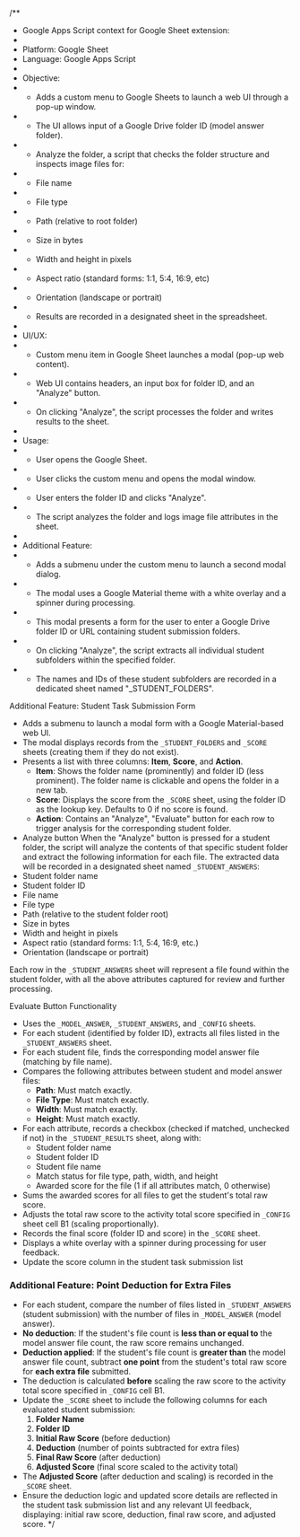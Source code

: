 /**
 * Google Apps Script context for Google Sheet extension:
 * 
 * Platform: Google Sheet
 * Language: Google Apps Script
 * 
 * Objective:
 * - Adds a custom menu to Google Sheets to launch a web UI through a pop-up window.
 * - The UI allows input of a Google Drive folder ID (model answer folder).
 * - Analyze the folder, a script that checks the folder structure and inspects image files for:
 *   - File name
 *   - File type
 *   - Path (relative to root folder)
 *   - Size in bytes
 *   - Width and height in pixels
 *   - Aspect ratio (standard forms: 1:1, 5:4, 16:9, etc)
 *   - Orientation (landscape or portrait)
 * - Results are recorded in a designated sheet in the spreadsheet.
 * 
 * UI/UX:
 * - Custom menu item in Google Sheet launches a modal (pop-up web content).
 * - Web UI contains headers, an input box for folder ID, and an "Analyze" button.
 * - On clicking "Analyze", the script processes the folder and writes results to the sheet.
 * 
 * Usage:
 * - User opens the Google Sheet.
 * - User clicks the custom menu and opens the modal window.
 * - User enters the folder ID and clicks "Analyze".
 * - The script analyzes the folder and logs image file attributes in the sheet.
 * 
 * Additional Feature:
 * - Adds a submenu under the custom menu to launch a second modal dialog.
 * - The modal uses a Google Material theme with a white overlay and a spinner during processing.
 * - This modal presents a form for the user to enter a Google Drive folder ID or URL containing student submission folders.
 * - On clicking "Analyze", the script extracts all individual student subfolders within the specified folder.
 * - The names and IDs of these student subfolders are recorded in a dedicated sheet named "_STUDENT_FOLDERS".


Additional Feature: Student Task Submission Form
- Adds a submenu to launch a modal form with a Google Material-based web UI.
- The modal displays records from the `_STUDENT_FOLDERS` and `_SCORE` sheets (creating them if they do not exist).
- Presents a list with three columns: **Item**, **Score**, and **Action**.
    - **Item**: Shows the folder name (prominently) and folder ID (less prominent). The folder name is clickable and opens the folder in a new tab.
    - **Score**: Displays the score from the `_SCORE` sheet, using the folder ID as the lookup key. Defaults to 0 if no score is found.
    - **Action**: Contains an "Analyze", "Evaluate" button for each row to trigger analysis for the corresponding student folder.
- Analyze button
When the "Analyze" button is pressed for a student folder, the script will analyze the contents of that specific student folder and extract the following information for each file. The extracted data will be recorded in a designated sheet named `_STUDENT_ANSWERS`:
- Student folder name
- Student folder ID
- File name
- File type
- Path (relative to the student folder root)
- Size in bytes
- Width and height in pixels
- Aspect ratio (standard forms: 1:1, 5:4, 16:9, etc.)
- Orientation (landscape or portrait)

Each row in the `_STUDENT_ANSWERS` sheet will represent a file found within the student folder, with all the above attributes captured for review and further processing.


Evaluate Button Functionality
- Uses the `_MODEL_ANSWER`, `_STUDENT_ANSWERS`, and `_CONFIG` sheets.
- For each student (identified by folder ID), extracts all files listed in the `_STUDENT_ANSWERS` sheet.
- For each student file, finds the corresponding model answer file (matching by file name).
- Compares the following attributes between student and model answer files:
    - **Path**: Must match exactly.
    - **File Type**: Must match exactly.
    - **Width**: Must match exactly.
    - **Height**: Must match exactly.
- For each attribute, records a checkbox (checked if matched, unchecked if not) in the `_STUDENT_RESULTS` sheet, along with:
    - Student folder name
    - Student folder ID
    - Student file name
    - Match status for file type, path, width, and height
    - Awarded score for the file (1 if all attributes match, 0 otherwise)
- Sums the awarded scores for all files to get the student's total raw score.
- Adjusts the total raw score to the activity total score specified in `_CONFIG` sheet cell B1 (scaling proportionally).
- Records the final score (folder ID and score) in the `_SCORE` sheet.
- Displays a white overlay with a spinner during processing for user feedback.
- Update the score column in the student task submission list

### Additional Feature: Point Deduction for Extra Files

- For each student, compare the number of files listed in `_STUDENT_ANSWERS` (student submission) with the number of files in `_MODEL_ANSWER` (model answer).
- **No deduction**: If the student's file count is **less than or equal to** the model answer file count, the raw score remains unchanged.
- **Deduction applied**: If the student's file count is **greater than** the model answer file count, subtract **one point** from the student's total raw score for **each extra file** submitted.
- The deduction is calculated **before** scaling the raw score to the activity total score specified in `_CONFIG` cell B1.
- Update the `_SCORE` sheet to include the following columns for each evaluated student submission:
    1. **Folder Name**
    2. **Folder ID**
    3. **Initial Raw Score** (before deduction)
    4. **Deduction** (number of points subtracted for extra files)
    5. **Final Raw Score** (after deduction)
    6. **Adjusted Score** (final score scaled to the activity total)
- The **Adjusted Score** (after deduction and scaling) is recorded in the `_SCORE` sheet.
- Ensure the deduction logic and updated score details are reflected in the student task submission list and any relevant UI feedback, displaying: initial raw score, deduction, final raw score, and adjusted score.
 */